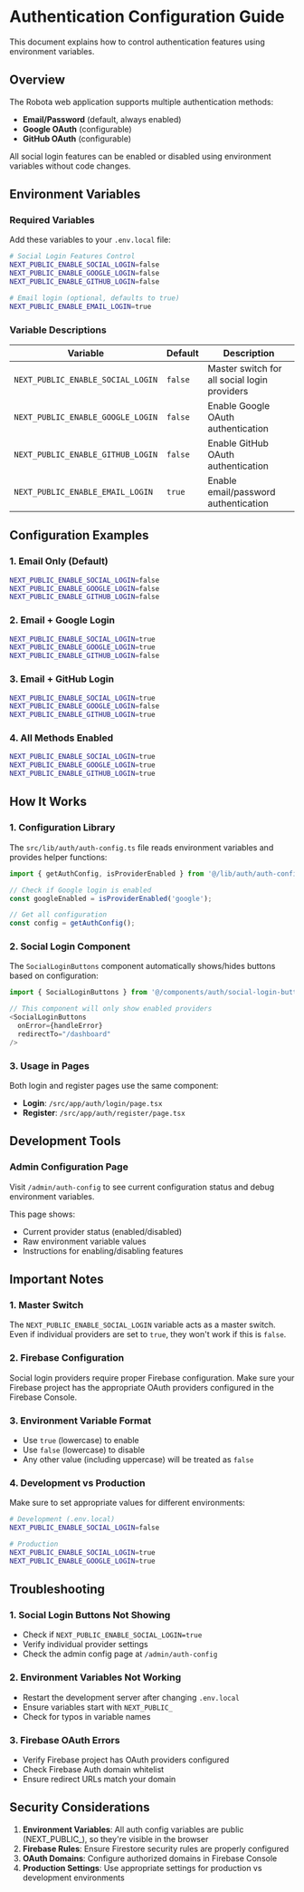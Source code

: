 # Authentication Configuration Guide

This document explains how to control authentication features using environment variables.

## Overview

The Robota web application supports multiple authentication methods:
- **Email/Password** (default, always enabled)
- **Google OAuth** (configurable)
- **GitHub OAuth** (configurable)

All social login features can be enabled or disabled using environment variables without code changes.

## Environment Variables

### Required Variables

Add these variables to your `.env.local` file:

```bash
# Social Login Features Control
NEXT_PUBLIC_ENABLE_SOCIAL_LOGIN=false
NEXT_PUBLIC_ENABLE_GOOGLE_LOGIN=false
NEXT_PUBLIC_ENABLE_GITHUB_LOGIN=false

# Email login (optional, defaults to true)
NEXT_PUBLIC_ENABLE_EMAIL_LOGIN=true
```

### Variable Descriptions

| Variable | Default | Description |
|----------|---------|-------------|
| `NEXT_PUBLIC_ENABLE_SOCIAL_LOGIN` | `false` | Master switch for all social login providers |
| `NEXT_PUBLIC_ENABLE_GOOGLE_LOGIN` | `false` | Enable Google OAuth authentication |
| `NEXT_PUBLIC_ENABLE_GITHUB_LOGIN` | `false` | Enable GitHub OAuth authentication |
| `NEXT_PUBLIC_ENABLE_EMAIL_LOGIN` | `true` | Enable email/password authentication |

## Configuration Examples

### 1. Email Only (Default)
```bash
NEXT_PUBLIC_ENABLE_SOCIAL_LOGIN=false
NEXT_PUBLIC_ENABLE_GOOGLE_LOGIN=false
NEXT_PUBLIC_ENABLE_GITHUB_LOGIN=false
```

### 2. Email + Google Login
```bash
NEXT_PUBLIC_ENABLE_SOCIAL_LOGIN=true
NEXT_PUBLIC_ENABLE_GOOGLE_LOGIN=true
NEXT_PUBLIC_ENABLE_GITHUB_LOGIN=false
```

### 3. Email + GitHub Login
```bash
NEXT_PUBLIC_ENABLE_SOCIAL_LOGIN=true
NEXT_PUBLIC_ENABLE_GOOGLE_LOGIN=false
NEXT_PUBLIC_ENABLE_GITHUB_LOGIN=true
```

### 4. All Methods Enabled
```bash
NEXT_PUBLIC_ENABLE_SOCIAL_LOGIN=true
NEXT_PUBLIC_ENABLE_GOOGLE_LOGIN=true
NEXT_PUBLIC_ENABLE_GITHUB_LOGIN=true
```

## How It Works

### 1. Configuration Library
The `src/lib/auth/auth-config.ts` file reads environment variables and provides helper functions:

```typescript
import { getAuthConfig, isProviderEnabled } from '@/lib/auth/auth-config';

// Check if Google login is enabled
const googleEnabled = isProviderEnabled('google');

// Get all configuration
const config = getAuthConfig();
```

### 2. Social Login Component
The `SocialLoginButtons` component automatically shows/hides buttons based on configuration:

```typescript
import { SocialLoginButtons } from '@/components/auth/social-login-buttons';

// This component will only show enabled providers
<SocialLoginButtons 
  onError={handleError}
  redirectTo="/dashboard"
/>
```

### 3. Usage in Pages
Both login and register pages use the same component:

- **Login**: `/src/app/auth/login/page.tsx`
- **Register**: `/src/app/auth/register/page.tsx`

## Development Tools

### Admin Configuration Page
Visit `/admin/auth-config` to see current configuration status and debug environment variables.

This page shows:
- Current provider status (enabled/disabled)
- Raw environment variable values
- Instructions for enabling/disabling features

## Important Notes

### 1. Master Switch
The `NEXT_PUBLIC_ENABLE_SOCIAL_LOGIN` variable acts as a master switch. Even if individual providers are set to `true`, they won't work if this is `false`.

### 2. Firebase Configuration
Social login providers require proper Firebase configuration. Make sure your Firebase project has the appropriate OAuth providers configured in the Firebase Console.

### 3. Environment Variable Format
- Use `true` (lowercase) to enable
- Use `false` (lowercase) to disable
- Any other value (including uppercase) will be treated as `false`

### 4. Development vs Production
Make sure to set appropriate values for different environments:

```bash
# Development (.env.local)
NEXT_PUBLIC_ENABLE_SOCIAL_LOGIN=false

# Production
NEXT_PUBLIC_ENABLE_SOCIAL_LOGIN=true
NEXT_PUBLIC_ENABLE_GOOGLE_LOGIN=true
```

## Troubleshooting

### 1. Social Login Buttons Not Showing
- Check if `NEXT_PUBLIC_ENABLE_SOCIAL_LOGIN=true`
- Verify individual provider settings
- Check the admin config page at `/admin/auth-config`

### 2. Environment Variables Not Working
- Restart the development server after changing `.env.local`
- Ensure variables start with `NEXT_PUBLIC_`
- Check for typos in variable names

### 3. Firebase OAuth Errors
- Verify Firebase project has OAuth providers configured
- Check Firebase Auth domain whitelist
- Ensure redirect URLs match your domain

## Security Considerations

1. **Environment Variables**: All auth config variables are public (NEXT_PUBLIC_), so they're visible in the browser
2. **Firebase Rules**: Ensure Firestore security rules are properly configured
3. **OAuth Domains**: Configure authorized domains in Firebase Console
4. **Production Settings**: Use appropriate settings for production vs development environments 